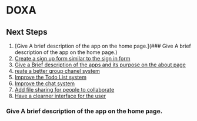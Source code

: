 # DOXA
## Next Steps
1. [Give A brief description of the app on the home page.](### Give A brief description of the app on the home page.)
2. [Create a sign up form similar to the sign in form](#)
3. [Give a Brief description of the apps and its purpose on the about
   page](#)
4. [reate a better group chanel system](#)
5. [Improve the Todo List system](#)
6. [Improve the chat system](#)
7. [Add file sharing for people to collaborate](#)
8. [Have a clearner interface for the user](#)

### Give A brief description of the app on the home page.
